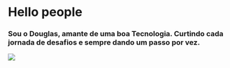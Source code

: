 <h1>Hello people </h1> 
<h3>Sou o Douglas, amante de uma boa Tecnologia. Curtindo cada jornada de desafios e sempre dando um passo por vez. </h3>
<img src="https://habbo-gifs.s3.amazonaws.com/24107212.gif">

